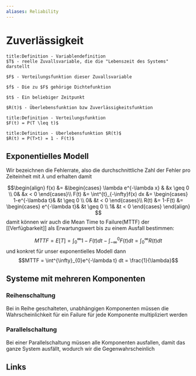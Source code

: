 ```yaml
---
aliases: Reliability
---
```

# Zuverlässigkeit 

```ad-abstract
title:Definition - Variablendefinition
$T$ - reelle Zuvallsvariable, die die "Lebenszeit des Systems" darstellt

$F$ - Verteilungsfunktion dieser Zuvallsvariable

$f$ - Die zu $F$ gehörige Dichtefunktion

$t$ - Ein beliebiger Zeitpunkt

$R(t)$ - Überlebensfunktion bzw Zuverlässigkeitsfunktion
```

```ad-abstract
title:Definition - Verteilungsfunktion
$F(t) = P(T \leq t)$
```

```ad-abstract
title:Definition - Überlebensfunktion $R(t)$
$R(t) = P(T>t) = 1 - F(t)$
```

## Exponentielles Modell
Wir bezeichnen die Fehlerrate, also die durchschnittliche Zahl der Fehler pro Zeiteinheit mit $\lambda$ und erhalten damit

$$\begin{align}
f(x) &= &\begin{cases}
\lambda e^{-\lambda x} & &x \geq 0 \\
0& &x < 0
\end{cases}\\
F(t) &= \int^{t}_{-\infty}f(x) dx &= \begin{cases}
1-e^{-\lambda t}& &t \geq 0 \\
0& &t < 0
\end{cases}\\
R(t) &= 1-F(t) &= \begin{cases}
e^{-\lambda t}& &t \geq 0 \\
1& &t < 0
\end{cases}
\end{align}
$$
damit können wir auch die Mean Time to Failure(MTTF) der [[Verfügbarkeit]] als Erwartungswert bis zu einem Ausfall bestimmen:

$$MTTF = E[T] = \int^{\infty}_{0}1- F(t) dt - \int^{0}_{-\infty}F(t) dt = \int^{\infty}_{0} R(t)dt $$
und konkret für unser exponentielles Modell dann
$$MTTF = \int^{\infty}_{0}e^{-\lambda t} dt = \frac{1}{\lambda}$$
## Systeme mit mehreren Komponenten
### Reihenschaltung
Bei in Reihe geschalteten, unabhängigen Komponenten müssen die Wahrscheinlichkeit für ein Failure für jede Komponente multipliziert werden
### Parallelschaltung
Bei einer Parallelschaltung müssen alle Komponenten ausfallen, damit das ganze System ausfällt, wodurch wir die Gegenwahrscheinlich
## Links